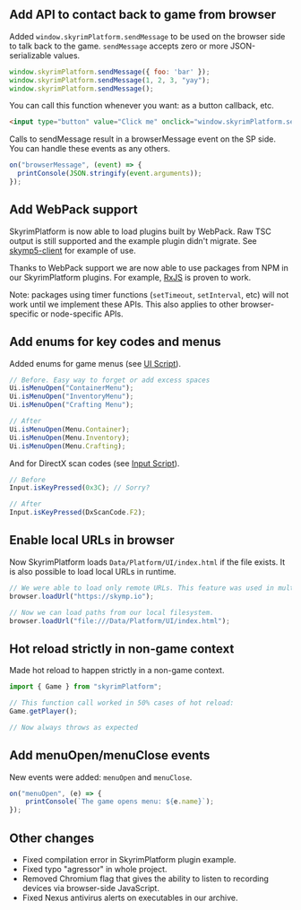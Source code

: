 ## Add API to contact back to game from browser

Added `window.skyrimPlatform.sendMessage` to be used on the browser side to talk back to the game. `sendMessage` accepts zero or more JSON-serializable values.

```js
window.skyrimPlatform.sendMessage({ foo: 'bar' });
window.skyrimPlatform.sendMessage(1, 2, 3, "yay");
window.skyrimPlatform.sendMessage();
```

You can call this function whenever you want: as a button callback, etc.

```html
<input type="button" value="Click me" onclick="window.skyrimPlatform.sendMessage({ foo: 'bar' });">
```

Calls to sendMessage result in a browserMessage event on the SP side. You can handle these events as any others.

```ts
on("browserMessage", (event) => {
  printConsole(JSON.stringify(event.arguments));
});
```
## Add WebPack support

SkyrimPlatform is now able to load plugins built by WebPack. Raw TSC output is still supported and the example plugin didn't migrate. See [skymp5-client](https://github.com/skyrim-multiplayer/skymp/tree/479562345a1f6df4af42217936ccb3e2d3819f78/skymp5-client) for example of use.

Thanks to WebPack support we are now able to use packages from NPM in our SkyrimPlatform plugins. For example, [RxJS](https://rxjs.dev/guide/overview) is proven to work.

Note: packages using timer functions (`setTimeout`, `setInterval`, etc) will not work until we implement these APIs. This also applies to other browser-specific or node-specific APIs.
## Add enums for key codes and menus

Added enums for game menus (see [UI Script](https://www.creationkit.com/index.php?title=UI_Script)).

```ts
// Before. Easy way to forget or add excess spaces
Ui.isMenuOpen("ContainerMenu");
Ui.isMenuOpen("InventoryMenu");
Ui.isMenuOpen("Crafting Menu");

// After
Ui.isMenuOpen(Menu.Container);
Ui.isMenuOpen(Menu.Inventory);
Ui.isMenuOpen(Menu.Crafting);
```

And for DirectX scan codes (see [Input Script](https://www.creationkit.com/index.php?title=Input_Script)).

```ts
// Before
Input.isKeyPressed(0x3C); // Sorry?

// After
Input.isKeyPressed(DxScanCode.F2);
```
## Enable local URLs in browser

Now SkyrimPlatform loads `Data/Platform/UI/index.html` if the file exists. It is also possible to load local URLs in runtime.

```ts
// We were able to load only remote URLs. This feature was used in multiplayer but was completely useless for single-player mods.
browser.loadUrl("https://skymp.io");

// Now we can load paths from our local filesystem.
browser.loadUrl("file:///Data/Platform/UI/index.html");
```
## Hot reload strictly in non-game context

Made hot reload to happen strictly in a non-game context.

```ts
import { Game } from "skyrimPlatform";

// This function call worked in 50% cases of hot reload:
Game.getPlayer();

// Now always throws as expected
```
## Add menuOpen/menuClose events

New events were added: `menuOpen` and `menuClose`.

```ts
on("menuOpen", (e) => {
    printConsole(`The game opens menu: ${e.name}`);
});
```
## Other changes

- Fixed compilation error in SkyrimPlatform plugin example.
- Fixed typo "agressor" in whole project.
- Removed Chromium flag that gives the ability to listen to recording devices via browser-side JavaScript.
- Fixed Nexus antivirus alerts on executables in our archive.
